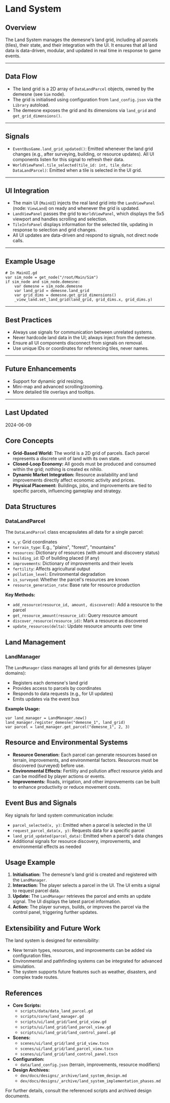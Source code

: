 # Land System

## Overview
The Land System manages the demesne's land grid, including all parcels (tiles), their state, and their integration with the UI. It ensures that all land data is data-driven, modular, and updated in real time in response to game events.

---

## Data Flow
- The land grid is a 2D array of `DataLandParcel` objects, owned by the demesne (see `Sim` node).
- The grid is initialised using configuration from `land_config.json` via the `Library` autoload.
- The demesne exposes the grid and its dimensions via `land_grid` and `get_grid_dimensions()`.

---

## Signals
- `EventBusGame.land_grid_updated()`: Emitted whenever the land grid changes (e.g., after surveying, building, or resource updates). All UI components listen for this signal to refresh their data.
- `WorldViewPanel.tile_selected(tile_id: int, tile_data: DataLandParcel)`: Emitted when a tile is selected in the UI grid.

---

## UI Integration
- The main UI (`MainUI`) injects the real land grid into the `LandViewPanel` (node: `ViewLand`) on ready and whenever the grid is updated.
- `LandViewPanel` passes the grid to `WorldViewPanel`, which displays the 5x5 viewport and handles scrolling and selection.
- `TileInfoPanel` displays information for the selected tile, updating in response to selection and grid changes.
- All UI updates are data-driven and respond to signals, not direct node calls.

---

## Example Usage
```gdscript
# In MainUI.gd
var sim_node = get_node("/root/Main/Sim")
if sim_node and sim_node.demesne:
    var demesne = sim_node.demesne
    var land_grid = demesne.land_grid
    var grid_dims = demesne.get_grid_dimensions()
    _view_land.set_land_grid(land_grid, grid_dims.x, grid_dims.y)
```

---

## Best Practices
- Always use signals for communication between unrelated systems.
- Never hardcode land data in the UI; always inject from the demesne.
- Ensure all UI components disconnect from signals on removal.
- Use unique IDs or coordinates for referencing tiles, never names.

---

## Future Enhancements
- Support for dynamic grid resizing.
- Mini-map and advanced scrolling/zooming.
- More detailed tile overlays and tooltips.

---

## Last Updated
2024-06-09

## Core Concepts
- **Grid-Based World:** The world is a 2D grid of parcels. Each parcel represents a discrete unit of land with its own state.
- **Closed-Loop Economy:** All goods must be produced and consumed within the grid; nothing is created ex nihilo.
- **Dynamic Market Integration:** Resource availability and land improvements directly affect economic activity and prices.
- **Physical Placement:** Buildings, jobs, and improvements are tied to specific parcels, influencing gameplay and strategy.

## Data Structures
### DataLandParcel
The `DataLandParcel` class encapsulates all data for a single parcel:
- `x`, `y`: Grid coordinates
- `terrain_type`: E.g., "plains", "forest", "mountains"
- `resources`: Dictionary of resources (with amount and discovery status)
- `building_id`: ID of building placed (if any)
- `improvements`: Dictionary of improvements and their levels
- `fertility`: Affects agricultural output
- `pollution_level`: Environmental degradation
- `is_surveyed`: Whether the parcel's resources are known
- `resource_generation_rate`: Base rate for resource production

**Key Methods:**
- `add_resource(resource_id, amount, discovered)`: Add a resource to the parcel
- `get_resource_amount(resource_id)`: Query resource amount
- `discover_resource(resource_id)`: Mark a resource as discovered
- `update_resources(delta)`: Update resource amounts over time

## Land Management
### LandManager
The `LandManager` class manages all land grids for all demesnes (player domains):
- Registers each demesne's land grid
- Provides access to parcels by coordinates
- Responds to data requests (e.g., for UI updates)
- Emits updates via the event bus

**Example Usage:**
```gdscript
var land_manager = LandManager.new()
land_manager.register_demesne("demesne_1", land_grid)
var parcel = land_manager.get_parcel("demesne_1", 2, 3)
```

## Resource and Environmental Systems
- **Resource Generation:** Each parcel can generate resources based on terrain, improvements, and environmental factors. Resources must be discovered (surveyed) before use.
- **Environmental Effects:** Fertility and pollution affect resource yields and can be modified by player actions or events.
- **Improvements:** Roads, irrigation, and other improvements can be built to enhance productivity or reduce movement costs.

## Event Bus and Signals
Key signals for land system communication include:
- `parcel_selected(x, y)`: Emitted when a parcel is selected in the UI
- `request_parcel_data(x, y)`: Requests data for a specific parcel
- `land_grid_updated(parcel_data)`: Emitted when a parcel's data changes
- Additional signals for resource discovery, improvements, and environmental effects as needed

## Usage Example
1. **Initialisation:** The demesne's land grid is created and registered with the `LandManager`.
2. **Interaction:** The player selects a parcel in the UI. The UI emits a signal to request parcel data.
3. **Update:** The `LandManager` retrieves the parcel and emits an update signal. The UI displays the latest parcel information.
4. **Action:** The player surveys, builds, or improves the parcel via the control panel, triggering further updates.

## Extensibility and Future Work
The land system is designed for extensibility:
- New terrain types, resources, and improvements can be added via configuration files.
- Environmental and pathfinding systems can be integrated for advanced simulation.
- The system supports future features such as weather, disasters, and complex trade routes.

## References
- **Core Scripts:**
  - `scripts/data/data_land_parcel.gd`
  - `scripts/core/land_manager.gd`
  - `scripts/ui/land_grid/land_grid_view.gd`
  - `scripts/ui/land_grid/land_parcel_view.gd`
  - `scripts/ui/land_grid/land_control_panel.gd`
- **Scenes:**
  - `scenes/ui/land_grid/land_grid_view.tscn`
  - `scenes/ui/land_grid/land_parcel_view.tscn`
  - `scenes/ui/land_grid/land_control_panel.tscn`
- **Configuration:**
  - `data/land_config.json` (terrain, improvements, resource modifiers)
- **Design Archives:**
  - `dev/docs/designs/_archive/land_system_design.md`
  - `dev/docs/designs/_archive/land_system_implementation_phases.md`

For further details, consult the referenced scripts and archived design documents. 